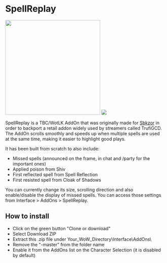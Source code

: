 # SpellReplay
<p align="left">
  <img src="http://i.gyazo.com/fe011a8a2679b2eddd2d40db4debe4bc.gif" width="300"/>
  <img src="http://i.imgur.com/7j6cHv1.png"/>
</p>

SpellReplay is a TBC/WotLK AddOn that was originally made for <a href="https://www.youtube.com/user/mopalol">Sbkzor</a> in order to backport a retail addon widely used by streamers called TrufiGCD. The AddOn scrolls smoothly and speeds up when multiple spells are used at the same time, making it easier to highlight good plays.
   
It has been built from scratch to also include:
- Missed spells (announced on the frame, in chat and /party for the important ones)
- Applied poison from Shiv
- First reflected spell from Spell Reflection
- First resisted spell from Cloak of Shadows

You can currently change its size, scrolling direction and also enable/disable the display of missed spells. You can access those settings from Interface > AddOns > SpellReplay.

## How to install
- Click on the green button "Clone or download"
- Select Download ZIP
- Extract this .zip file under Your_WoW_Directory\Interface\AddOns\
- Remove the "-master" from the folder name
- Enable it from the AddOns list on the Character Selection (it is disabled by default)
